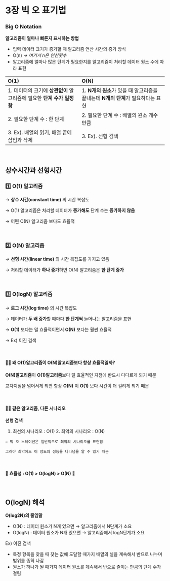 # 3장 빅 오 표기법



### **Big O Notation**

**알고리즘이 얼마나 빠른지 표시하는 방법**

- 입력 데이터 크기가 증가할 때 알고리즘 연산 시간의 증가 방식
- O(n)   *→ 여기서 n은 연산횟수*
- 알고리즘에 얼마나 많은 단계가 필요한지를 알고리즘이 처리할 데이터 원소 수에 따라 표현



|O(1)|O(N)|
|:-|:-|
|1. 데이터의 크기에 **상관없이** 알고리즘에 필요한 **단계 수가 일정함**|1. **N개의 원소**가 있을 때 알고리즘을 끝내는데 **N개의 단계**가 필요하다는 표현|
|2. 필요한 단계 수 : 한 단계|2. 필요한 단계 수 : 배열의 원소 개수만큼 |
|3. Ex). 배열의 읽기, 배열 끝에 삽입과 삭제|3. Ex). 선형 검색|

    
<br>    
   

## 상수시간과 선형시간


### 1️⃣ O(1) 알고리즘

→ **상수 시간(constant time)** 의 시간 복잡도

→ O(1) 알고리즘은 처리할 데이터가 **증가해도** 단계 수는 **증가하지 않음**

→ 어떤 O(N) 알고리즘 보다도 효율적

<br>

### 2️⃣ O(N) 알고리즘

→ **선형 시간(linear time)** 의 시간 복잡도를 가지고 있음

→ 처리할 데이터가 **하나 증가**하면 O(N) 알고리즘은 **한 단계 증가**

<br>

### 3️⃣ O(logN) 알고리즘

→ **로그 시간(log time)** 의 시간 복잡도

→ 데이터가 **두 배 증가**할 때마다 **한 단계씩** 늘어나는 알고리즘을 표현

→ **O(1)** 보다는 덜 효율적이면서 **O(N)** 보다는 훨씬 효율적

→ Ex) 이진 검색

<br>

#### 🤷‍♀️ 왜 O(1)알고리즘이 O(N)알고리즘보다 항상 효율적일까?

**O(N)알고리즘**이 **O(1)알고리즘**보다 덜 효율적인 지점에 반드시 다다르게 되기 때문


교차지점을 넘어서게 되면 항상 **O(N)** 이 **O(1)** 보다 시간이 더 걸리게 되기 때문

<br>

#### 🤷‍♀️ 같은 알고리즘, 다른 시나리오

**선형 검색**
   1. 최선의 시나리오 : O(1)
    2. 최악의 시나리오 : O(N)

    ⇒ 빅 오 노테이션은 일반적으로 최악의 시나리오를 표현함

    그래야 최악에도 이 정도의 성능을 나타냄을 알 수 있기 때문
    

<br>

#### 🌼 **효율성 : O(1) > O(logN) > O(N) 🌼**

<br>





## O(logN) 해석

**O(log2N)의 줄임말**

- O(N) : 데이터 원소가 N개 있으면 → 알고리즘에서 N단계가 소요
- O(logN) : 데이터 원소가 N개 있으면 → 알고리즘에서 logN단계가 소요

Ex) 이진 검색

- 특정 항목을 찾을 때 찾는 값에 도달할 때가지 배열의 셀을 계속해서 반으로 나누며 범위를 좁혀 나감
- 원소가 하나가 될 때가지 데이터 원소를 계속해서 반으로 줄이는 만큼의 단계 수가 걸림


